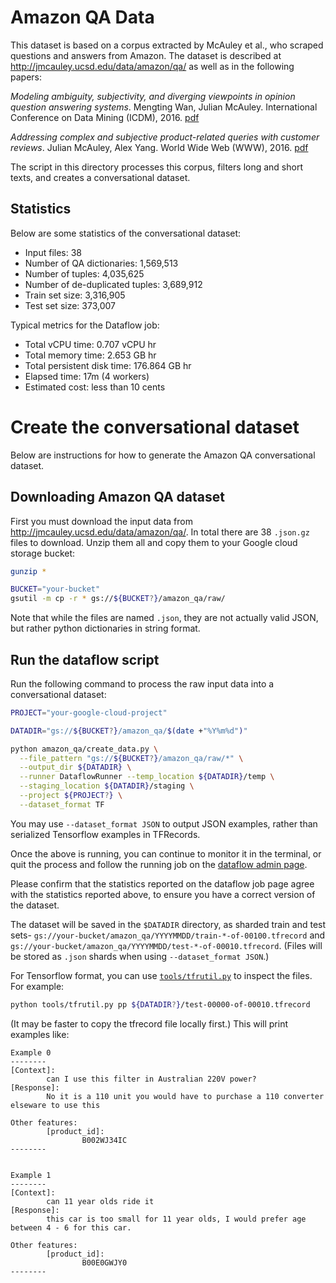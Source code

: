 # Amazon QA Data

This dataset is based on a corpus extracted by McAuley et al., who scraped questions and answers from Amazon. The dataset is described at http://jmcauley.ucsd.edu/data/amazon/qa/ as well as in the following papers:

*Modeling ambiguity, subjectivity, and diverging viewpoints in opinion question answering systems*. Mengting Wan, Julian McAuley. International Conference on Data Mining (ICDM), 2016. [pdf](http://cseweb.ucsd.edu/~jmcauley/pdfs/icdm16c.pdf)

*Addressing complex and subjective product-related queries with customer reviews*. Julian McAuley, Alex Yang. World Wide Web (WWW), 2016. [pdf](http://cseweb.ucsd.edu/~jmcauley/pdfs/www16b.pdf)

The script in this directory processes this corpus, filters long and short texts, and creates a conversational dataset.

## Statistics

Below are some statistics of the conversational dataset:

* Input files: 38
* Number of QA dictionaries: 1,569,513
* Number of tuples: 4,035,625
* Number of de-duplicated tuples: 3,689,912
* Train set size: 3,316,905
* Test set size: 373,007

Typical metrics for the Dataflow job:

* Total vCPU time:  0.707 vCPU hr
* Total memory time: 2.653 GB hr
* Total persistent disk time: 176.864 GB hr
* Elapsed time: 17m (4 workers)
* Estimated cost: less than 10 cents

# Create the conversational dataset

Below are instructions for how to generate the Amazon QA conversational dataset.

## Downloading Amazon QA dataset

First you must download the input data from http://jmcauley.ucsd.edu/data/amazon/qa/. In total there are 38 `.json.gz` files to download. Unzip them all and copy them to your Google cloud storage bucket:

```bash
gunzip *

BUCKET="your-bucket"
gsutil -m cp -r * gs://${BUCKET?}/amazon_qa/raw/
```

Note that while the files are named `.json`, they are not actually valid
JSON, but rather python dictionaries in string format.

## Run the dataflow script

Run the following command to process the raw input data into a conversational
dataset:

```bash
PROJECT="your-google-cloud-project"

DATADIR="gs://${BUCKET?}/amazon_qa/$(date +"%Y%m%d")"

python amazon_qa/create_data.py \
  --file_pattern "gs://${BUCKET?}/amazon_qa/raw/*" \
  --output_dir ${DATADIR} \
  --runner DataflowRunner --temp_location ${DATADIR}/temp \
  --staging_location ${DATADIR}/staging \
  --project ${PROJECT?} \
  --dataset_format TF
```
You may use `--dataset_format JSON` to output JSON examples, rather than serialized Tensorflow examples in TFRecords.

Once the above is running, you can continue to monitor it in the terminal, or quit the process and follow the running job on the
[dataflow admin page](https://console.cloud.google.com/dataflow).

Please confirm that the statistics reported on the dataflow job page agree with the statistics reported above, to ensure you have a correct version of the dataset.

The dataset will be saved in the `$DATADIR` directory, as sharded train and test sets- `gs://your-bucket/amazon_qa/YYYYMMDD/train-*-of-00100.tfrecord` and
`gs://your-bucket/amazon_qa/YYYYMMDD/test-*-of-00010.tfrecord`. (Files will be stored as `.json` shards when using `--dataset_format JSON`.)

For Tensorflow format, you can use [`tools/tfrutil.py`](/tools/tfrutil.py) to inspect the files. For example:

```bash
python tools/tfrutil.py pp ${DATADIR?}/test-00000-of-00010.tfrecord
```

(It may be faster to copy the tfrecord file locally first.) This will print examples like:

```
Example 0
--------
[Context]:
        can I use this filter in Australian 220V power?
[Response]:
        No it is a 110 unit you would have to purchase a 110 converter elseware to use this

Other features:
        [product_id]:
                B002WJ34IC
--------


Example 1
--------
[Context]:
        can 11 year olds ride it
[Response]:
        this car is too small for 11 year olds, I would prefer age between 4 - 6 for this car.

Other features:
        [product_id]:
                B00E0GWJY0
--------
```
